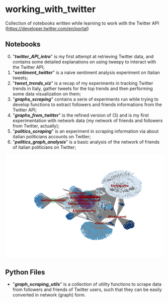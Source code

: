 # working_with_twitter
Collection of notebooks written while learning to work with the Twitter API (https://developer.twitter.com/en/portal)

## Notebooks
0. "***twitter_API_intro***" is my first attempt at retrieving Twitter data, and contains some detailed explanations on using tweepy to interact with the Twitter API;
1. "***sentiment_twitter***" is a naive sentiment analysis experiment on Italian tweets;
2. "***tweet_trends_viz***" is a recap of my experiments in tracking Twitter trends in Italy, gather tweets for the top trends and then performing some data visualization on them;
3. "***graphs_scraping***" contains a serie of experiments run while trying to develop functions to extract followers and friends informations from the Twitter API;
4. "***graphs_from_twitter***" is the refined version of (3) and is my first experimentation with network data (my network of friends and followers from Twitter, actually);
5. "***politics_scraping***" is an experiment in scraping information via about italian politicians accounts on Twitter;
6. "***politics_graph_analysis***" is a basic analysis of the network of friends of italian politicians on Twitter;

![plot](https://github.com/DylanTartarini1996/working_with_twitter/blob/main/politicians_net.png)

## Python Files 
* "***graph_scraping_utils***" is a collection of utility functions to scrape data from followers and friends of Twitter users, such that they can be easily converted in network (graph) form.
